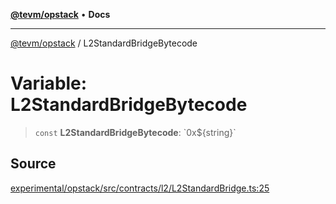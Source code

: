 [**@tevm/opstack**](../README.md) • **Docs**

***

[@tevm/opstack](../globals.md) / L2StandardBridgeBytecode

# Variable: L2StandardBridgeBytecode

> `const` **L2StandardBridgeBytecode**: \`0x$\{string\}\`

## Source

[experimental/opstack/src/contracts/l2/L2StandardBridge.ts:25](https://github.com/evmts/tevm-monorepo/blob/main/experimental/opstack/src/contracts/l2/L2StandardBridge.ts#L25)
